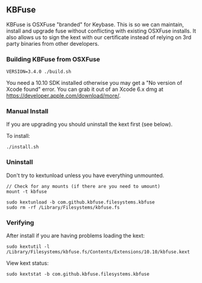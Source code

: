 ## KBFuse

KBFuse is OSXFuse "branded" for Keybase. This is so we can maintain, install and upgrade fuse without
conflicting with existing OSXFuse installs. It also allows us to sign the kext with our certificate instead
of relying on 3rd party binaries from other developers.

### Building KBFuse from OSXFuse

    VERSION=3.4.0 ./build.sh

You need a 10.10 SDK installed otherwise you may get a "No version of Xcode found" error.
You can grab it out of an Xcode 6.x dmg at https://developer.apple.com/download/more/.

### Manual Install

If you are upgrading you should uninstall the kext first (see below).

To install:

    ./install.sh

### Uninstall

Don't try to kextunload unless you have everything unmounted.

    // Check for any mounts (if there are you need to umount)
    mount -t kbfuse

    sudo kextunload -b com.github.kbfuse.filesystems.kbfuse
    sudo rm -rf /Library/Filesystems/kbfuse.fs

### Verifying

After install if you are having problems loading the kext:

    sudo kextutil -l /Library/Filesystems/kbfuse.fs/Contents/Extensions/10.10/kbfuse.kext

View kext status:

    sudo kextstat -b com.github.kbfuse.filesystems.kbfuse
